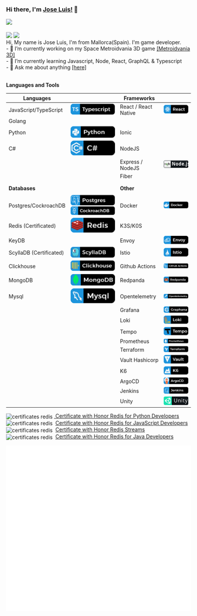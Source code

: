 ### Hi there, I'm [Jose Luis!](https://sosan.github.io/sosan/) 👋

<!-- 
My codesnadbox:
<a href="https://codesandbox.io/u/sosan">
  <img align="left" alt="Jose Luis | CodeSandbox" width="20px" src="https://raw.githubusercontent.com/sosan/sosan/master/assets/codesandbox.svg" />
</a> -->


<a href="https://twitter.com/joelwe34" target="_blank">
  <img height="35" src="https://img.shields.io/badge/-Twitter-1ca0f1?style=for-the-badge&labelColor=1ca0f1&logo=twitter&logoColor=white">
</a>
<br>
<br>
<img height="35" src="https://img.shields.io/github/followers/sosan?style=for-the-badge&logo=appveyor">
<img height="35" src="https://img.shields.io/github/stars/sosan?style=for-the-badge&logo=appveyor">

<br>
Hi, My name is Jose Luis, I'm from Mallorca(Spain). I'm game developer.<br>
- 🔭 I’m currently working on my Space Metroidvania 3D game <a href="https://github.com/sosan/spacemetroidvania3D">[Metroidvania 3D]</a><br>
- 🌱 I’m currently learning Javascript, Node, React, GraphQL & Typescript<br>
- 💬 Ask me about anything <a href="https://github.com/sosan/sosan/issues">[here]</a><br>
<br>



**Languages and Tools**

| **Languages**             |      | **Frameworks**    |      |
|---------------------------|------|-------------------|------|
|  JavaScript/TypeScript    |![Typescript](https://raw.githubusercontent.com/sosan/sosan/master/assets/typescript.svg)      |  React / React Native           |![React](https://raw.githubusercontent.com/sosan/sosan/master/assets/react.svg)      |
|  Golang                   |      |                   |      |
|  Python                   |![Python](https://raw.githubusercontent.com/sosan/sosan/master/assets/python.svg)      |  Ionic            |      |
|  C#                       |![C#](https://raw.githubusercontent.com/sosan/sosan/master/assets/csharp.svg)      |  NodeJS           |      |
|                           |      |  Express / NodeJS |![Nodejs](https://raw.githubusercontent.com/sosan/sosan/master/assets/nodejs.svg)      |
|                           |      |  Fiber            |      |
|                           |      |                   |      |
|                           |      |                   |      |
|  **Databases**            |      |  **Other**        |      |
|                           |      |                   |      |
|  Postgres/CockroachDB     |![Postgres](https://raw.githubusercontent.com/sosan/sosan/master/assets/postgres.svg)![CockrouchDB](https://raw.githubusercontent.com/sosan/sosan/master/assets/cockroachdb.svg)      |  Docker           |![Docker](https://raw.githubusercontent.com/sosan/sosan/master/assets/docker.svg)      |
|  Redis (Certificated)     |![Redis](https://raw.githubusercontent.com/sosan/sosan/master/assets/redis.svg)      |  K3S/K0S          |      |
|  KeyDB                    |      |  Envoy            |![Envoy](https://raw.githubusercontent.com/sosan/sosan/master/assets/envoy.svg)      |
|  ScyllaDB (Certificated)  |![ScyllaDB](https://raw.githubusercontent.com/sosan/sosan/master/assets/scylladb.svg)      |  Istio            |![Istio](https://raw.githubusercontent.com/sosan/sosan/master/assets/istio.svg)      |
|  Clickhouse               |![ClickHouse](https://raw.githubusercontent.com/sosan/sosan/master/assets/clickhouse.svg)      |  Github Actions   |![Github Actions](https://raw.githubusercontent.com/sosan/sosan/master/assets/githubactions.svg)      |
|  MongoDB                  |![Mongodb](https://raw.githubusercontent.com/sosan/sosan/master/assets/mongodb.svg)      |  Redpanda         |![Redpanda](https://raw.githubusercontent.com/sosan/sosan/master/assets/redpanda.svg)      |
|  Mysql                    |![Mysql](https://raw.githubusercontent.com/sosan/sosan/master/assets/mysql.svg)      |  Opentelemetry    |![Opentelemetry](https://raw.githubusercontent.com/sosan/sosan/master/assets/opentelemetry.svg)      |
|                           |      |  Grafana          |![Grafana](https://raw.githubusercontent.com/sosan/sosan/master/assets/grafana.svg)      |
|                           |      |  Loki             |![Loki](https://raw.githubusercontent.com/sosan/sosan/master/assets/loki.svg)      |
|                           |      |  Tempo            |![Tempo](https://raw.githubusercontent.com/sosan/sosan/master/assets/tempo.svg)      |
|                           |      |  Prometheus       |![Prometheus](https://raw.githubusercontent.com/sosan/sosan/master/assets/prometheus.svg)      |
|                           |      |  Terraform        |![Terraform](https://raw.githubusercontent.com/sosan/sosan/master/assets/terraform.svg)      |
|                           |      |  Vault Hashicorp  |![Vault](https://raw.githubusercontent.com/sosan/sosan/master/assets/vault.svg)      |
|                           |      |  K6               |![K6](https://raw.githubusercontent.com/sosan/sosan/master/assets/k6.svg)      |
|                           |      |  ArgoCD           |![ArgoCD](https://raw.githubusercontent.com/sosan/sosan/master/assets/argocd.svg)      |
|                           |      |  Jenkins          |![Jenkins](https://raw.githubusercontent.com/sosan/sosan/master/assets/jenkins.svg)      |
|                           |      |  Unity            |![Unity](https://raw.githubusercontent.com/sosan/sosan/master/assets/unity.svg)      |



<img align="center" src="https://university.redislabs.com/static/certificates/images/ico-honor.png" height="20" alt="certificates redis" />&nbsp;<a href="https://university.redislabs.com/certificates/user/3498/course/course-v1:redislabs+RU102PY+2020_01" target="_blank">
Certificate with Honor Redis for Python Developers</a>
<br>
<img align="center" src="https://university.redislabs.com/static/certificates/images/ico-honor.png" height="20" alt="certificates redis" />&nbsp;
<a href="https://university.redislabs.com/certificates/user/3498/course/course-v1:redislabs+RU102JS+2020_04" target="_blank">
Certificate with Honor Redis for JavaScript Developers
</a>
<br>
<img align="center" src="https://university.redislabs.com/static/certificates/images/ico-honor.png" height="20" alt="certificates redis" />&nbsp;
<a href="https://university.redislabs.com/certificates/user/3498/course/course-v1:redislabs+RU202+2020_01" target="_blank">
Certificate with Honor Redis Streams
</a>
<br>
<img align="center" src="https://university.redislabs.com/static/certificates/images/ico-honor.png" height="20" alt="certificates redis" />&nbsp;
<a href="https://university.redislabs.com/certificates/user/3498/course/course-v1:redislabs+RU102J+2019_06" target="_blank">
Certificate with Honor Redis for Java Developers
</a>

<img align="center" src="/github-metrics.svg" alt="Metrics" width="512">

<!-- <a href="https://github.com/sosan">
  <img align="center" src="https://github-readme-stats-flame.vercel.app/api?username=sosan&show_icons=true&theme=monokai" alt="github stats" />
</a>

<a href="https://github.com/sosan">
  <img align="center" src="https://github-readme-stats-flame.vercel.app/api/top-langs/?username=sosan&show_icons=true&theme=monokai" alt="github top languages stats" />
</a> -->



